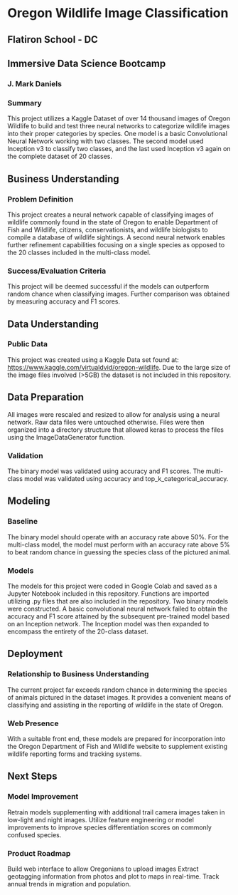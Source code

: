 # Oregon Wildlife Image Classification
## Flatiron School - DC
## Immersive Data Science Bootcamp
### J. Mark Daniels

### Summary
This project utilizes a Kaggle Dataset of over 14 thousand images of Oregon Wildlife to build and test three neural networks to categorize wildlife images into their proper categories by species. One model is a basic Convolutional Neural Network working with two classes. The second model used Inception v3 to classify two classes, and the last used Inception v3 again on the complete dataset of 20 classes.  

## Business Understanding
### Problem Definition
This project creates a neural network capable of classifying images of wildlife commonly found in the state of Oregon to enable Department of Fish and Wildlife, citizens, conservationists, and wildlife biologists to compile a database of wildlife sightings. A second neural network enables further refinement capabilities focusing on a single species as opposed to the 20 classes included in the multi-class model.

### Success/Evaluation Criteria
This project will be deemed successful if the models can outperform random chance when classifying images. Further comparison was obtained by measuring accuracy and F1 scores. 

## Data Understanding
### Public Data
This project was created using a Kaggle Data set found at: https://www.kaggle.com/virtualdvid/oregon-wildlife. Due to the large size of the image files involved (>5GB) the dataset is not included in this repository.

## Data Preparation
All images were rescaled and resized to allow for analysis using a neural network. Raw data files were untouched otherwise. Files were then organized into a directory structure that allowed keras to process the files using the ImageDataGenerator function.

### Validation
The binary model was validated using accuracy and F1 scores. The multi-class model was validated using accuracy and top_k_categorical_accuracy.

## Modeling
### Baseline
The binary model should operate with an accuracy rate above 50%. For the multi-class model, the model must perform with an accuracy rate above 5% to beat random chance in guessing the species class of the pictured animal. 
### Models
The models for this project were coded in Google Colab and saved as a Jupyter Notebook included in this repository. Functions are imported utilizing .py files that are also included in the repository. Two binary models were constructed. A basic convolutional neural network failed to obtain the accuracy and F1 score attained by the subsequent pre-trained model based on an Inception network. The Inception model was then expanded to encompass the entirety of the 20-class dataset.

## Deployment
### Relationship to Business Understanding
The current project far exceeds random chance in determining the species of animals pictured in the dataset images. It provides a convenient means of classifying and assisting in the reporting of wildlife in the state of Oregon.
### Web Presence
With a suitable front end, these models are prepared for incorporation into the Oregon Department of Fish and Wildlife website to supplement existing wildlife reporting forms and tracking systems.

## Next Steps
### Model Improvement
Retrain models supplementing with additional trail camera images taken in low-light and night images.
Utilize feature engineering or model improvements to improve species differentiation scores on commonly confused species.
### Product Roadmap
Build web interface to allow Oregonians to upload images
Extract geotagging information from photos and plot to maps in real-time.
Track annual trends in migration and population.
